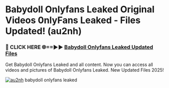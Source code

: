 # Babydoll Onlyfans Leaked Original Videos 0nlyFans Leaked - Files Updated! (au2nh)

<h3>🔴 CLICK HERE 🌐==►► <a href="https://tinyurl.com/3hn5wdd3" rel="nofollow">Babydoll Onlyfans Leaked Updated Files</a></h3>

Get Babydoll Onlyfans Leaked and all content. Now you can access all videos and pictures of Babydoll Onlyfans Leaked. New Updated Files 2025!

[![au2nh](https://i.imgur.com/4HnBqBT.gif)](https://tinyurl.com/3hn5wdd3)
babydoll onlyfans leaked